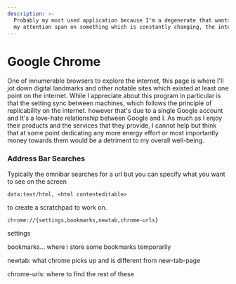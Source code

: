 ```yaml
---
description: >-
  Probably my most used application because I'm a degenerate that wants to spend
  my attention span on something which is constantly changing, the internet.
---
```


# Google Chrome

One of innumerable browsers to explore the internet, this page is where I'll jot down digital landmarks and other notable sites which existed at least one point on the internet. While I appreciate about this program in particular is that the setting sync between machines,  which follows the principle of replicability on the internet.  however that's due to a single Google account and It's a love-hate relationship between Google and I. As much as I enjoy their products and the services that they provide, I cannot help but think that at some point dedicating any more energy effort or most importantly money towards them would be a detriment to my overall well-being.



### Address Bar Searches

Typically the omnibar searches for a url but you can specify what you want to see on the screen

```text
data:text/html, <html contenteditable>
```

to create a scratchpad to work on.

```text
chrome://{settings,bookmarks,newtab,chrome-urls}
```

settings 

bookmarks... where i store some bookmarks temporarily

newtab: what chrome picks up and is different from new-tab-page

chrome-urls: where to find the rest of these









